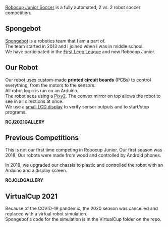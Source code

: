 [Robocup Junior Soccer](https://junior.robocup.org/soccer/) is a fully automated, 2 vs. 2 robot soccer competition.

## Spongebot  

[Spongebot](https://www.livingstonrobotics.org/teams/fll/spongebot/) is a robotics team that I am a part of.  
The team started in 2013 and I joined when I was in middle school.  
We have participated in the [First Lego League](https://www.firstlegoleague.org/) and now Robocup Junior.  

## Our Robot  

Our robot uses custom-made **printed circuit boards** (PCBs) to control everything, from the motors to the sensors.  
All robot logic is run on an Arduino.  
The robot sees using a [Pixy2](https://pixycam.com/pixy2/). The convex mirror on top allows the robot to see in all directions at once.  
We use a [small LCD display](https://www.sparkfun.com/products/15143) to verify sensor outputs and to start/stop programs.  

**RCJ2021GALLERY**


## Previous Competitions  

This is not our first time competing in Robocup Junior. 
Our first season was 2018. Our robots were made from wood and controlled by Android phones.  

In 2019, we upgraded our chassis to plastic and controlled the robot with an Arduino and a display screen.  

**RCJOLDGALLERY**

## VirtualCup 2021
Because of the COVID-19 pandemic, the 2020 season was cancelled and replaced with a virtual robot simulation.  
Spongebot's code for the simulation is in the VirtualCup folder on the repo.  